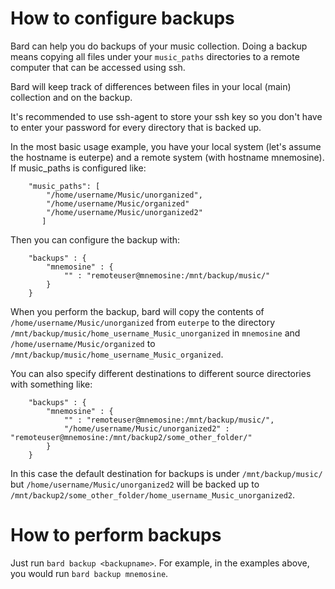 # How to configure backups

Bard can help you do backups of your music collection. Doing a backup means copying all files under your `music_paths` directories to a remote computer that can be accessed using ssh.

Bard will keep track of differences between files in your local (main) collection and on the backup.

It's recommended to use ssh-agent to store your ssh key so you don't have to enter your password for every directory that is backed up.

In the most basic usage example, you have your local system (let's assume the hostname is euterpe) and a remote system (with hostname mnemosine). If music_paths is configured like:
```
    "music_paths": [
        "/home/username/Music/unorganized",
        "/home/username/Music/organized"
        "/home/username/Music/unorganized2"
       ]
```

Then you can configure the backup with:

```
    "backups" : {
        "mnemosine" : {
            "" : "remoteuser@mnemosine:/mnt/backup/music/"
        }
    }
```

When you perform the backup, bard will copy the contents of `/home/username/Music/unorganized` from `euterpe` to the directory `/mnt/backup/music/home_username_Music_unorganized` in `mnemosine` and `/home/username/Music/organized` to `/mnt/backup/music/home_username_Music_organized`.

You can also specify different destinations to different source directories with something like:

```
    "backups" : {
        "mnemosine" : {
            "" : "remoteuser@mnemosine:/mnt/backup/music/",
            "/home/username/Music/unorganized2" : "remoteuser@mnemosine:/mnt/backup2/some_other_folder/"
        }
    }
```

In this case the default destination for backups is under `/mnt/backup/music/` but `/home/username/Music/unorganized2` will be backed up to `/mnt/backup2/some_other_folder/home_username_Music_unorganized2`.

# How to perform backups

Just run `bard backup <backupname>`. For example, in the examples above, you would run `bard backup mnemosine`.
